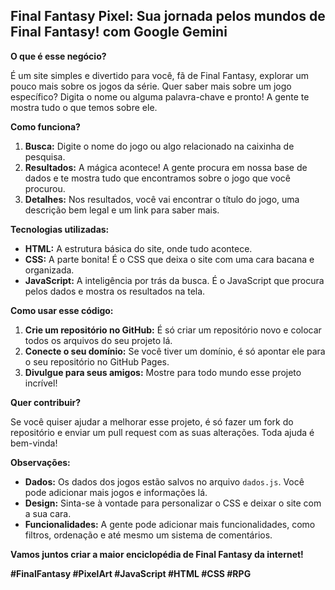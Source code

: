 ## **Final Fantasy Pixel: Sua jornada pelos mundos de Final Fantasy!** com Google Gemini

**O que é esse negócio?**

É um site simples e divertido para você, fã de Final Fantasy, explorar um pouco mais sobre os jogos da série. Quer saber mais sobre um jogo específico? Digita o nome ou alguma palavra-chave e pronto! A gente te mostra tudo o que temos sobre ele.

**Como funciona?**

1. **Busca:** Digite o nome do jogo ou algo relacionado na caixinha de pesquisa.
2. **Resultados:** A mágica acontece! A gente procura em nossa base de dados e te mostra tudo que encontramos sobre o jogo que você procurou.
3. **Detalhes:** Nos resultados, você vai encontrar o título do jogo, uma descrição bem legal e um link para saber mais.

**Tecnologias utilizadas:**

* **HTML:** A estrutura básica do site, onde tudo acontece.
* **CSS:** A parte bonita! É o CSS que deixa o site com uma cara bacana e organizada.
* **JavaScript:** A inteligência por trás da busca. É o JavaScript que procura pelos dados e mostra os resultados na tela.

**Como usar esse código:**

1. **Crie um repositório no GitHub:** É só criar um repositório novo e colocar todos os arquivos do seu projeto lá.
2. **Conecte o seu domínio:** Se você tiver um domínio, é só apontar ele para o seu repositório no GitHub Pages.
3. **Divulgue para seus amigos:** Mostre para todo mundo esse projeto incrível!

**Quer contribuir?**

Se você quiser ajudar a melhorar esse projeto, é só fazer um fork do repositório e enviar um pull request com as suas alterações. Toda ajuda é bem-vinda!

**Observações:**

* **Dados:** Os dados dos jogos estão salvos no arquivo `dados.js`. Você pode adicionar mais jogos e informações lá.
* **Design:** Sinta-se à vontade para personalizar o CSS e deixar o site com a sua cara.
* **Funcionalidades:** A gente pode adicionar mais funcionalidades, como filtros, ordenação e até mesmo um sistema de comentários.

**Vamos juntos criar a maior enciclopédia de Final Fantasy da internet!** 

**#FinalFantasy #PixelArt #JavaScript #HTML #CSS #RPG**
